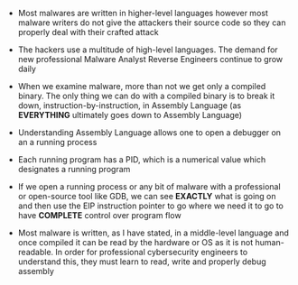 - Most malwares are written in higher-level languages however most malware writers do not give the attackers their source code so they can properly deal with their crafted attack
- The hackers use a multitude of high-level languages. The demand for new professional Malware Analyst Reverse Engineers continue to grow daily
- When we examine malware, more than not we get only a compiled binary. The only thing we can do with a compiled binary is to break it down, instruction-by-instruction, in Assembly Language (as **EVERYTHING** ultimately goes down to Assembly Language)

- Understanding Assembly Language allows one to open a debugger on an a running process
- Each running program has a PID, which is a numerical value which designates a running program
- If we open a running process or any bit of malware with a professional or open-source tool like GDB, we can see **EXACTLY** what is going on and then use the EIP instruction pointer to go where we need it to go to have **COMPLETE** control over program flow

- Most malware is written, as I have stated, in a middle-level language and once compiled it can be read by the hardware or OS as it is not human-readable. In order for professional cybersecurity engineers to understand this, they must learn to read, write and properly debug assembly